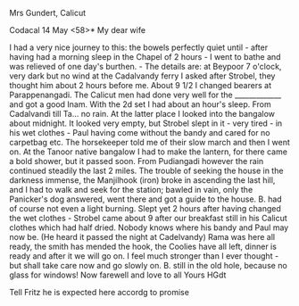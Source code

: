 Mrs Gundert, Calicut

 Codacal 14 May <58>*
My dear wife

I had a very nice journey to this: the bowels perfectly quiet until - after having had a morning sleep in the Chapel of 2 hours - I went to bathe and was relieved of one day's burthen. - The details are: at Beypoor 7 o'clock, very dark but no wind at the Cadalvandy ferry I asked after Strobel, they thought him about 2 hours before me. About 9 1/2 I changed bearers at Parappenangadi. The Calicut men had done very well for the _____________ and got a good Inam. With the 2d set I had about an hour's sleep. From Cadalvandi till Ta... no rain. At the latter place I looked into the bangalow about midnight. It looked very empty, but Strobel slept in it - very tired - in his wet clothes - Paul having come without the bandy and cared for no carpetbag etc. The horsekeeper told me of their slow march and then I went on. At the Tanoor native bangalow I had to make the lantern, for there came a bold shower, but it passed soon. From Pudiangadi however the rain continued steadily the last 2 miles. The trouble of seeking the house in the darkness immense, the Manjilhook (iron) broke in ascending the last hill, and I had to walk and seek for the station; bawled in vain, only the Panicker's dog answered, went there and got a guide to the house. B. had of course not even a light burning. Slept yet 2 hours after having changed the wet clothes - Strobel came about 9 after our breakfast still in his Calicut clothes which had half dried. Nobody knows where his bandy and Paul may now be. (He heard it passed the night at Cadelvandy) Rama was here all ready, the smith has mended the hook, the Coolies have all left, dinner is ready and after it we will go on. I feel much stronger than I ever thought - but shall take care now and go slowly on. B. still in the old hole, because no glass for windows! Now farewell and love to all
 Yours HGdt

Tell Fritz he is expected here accordg to promise

